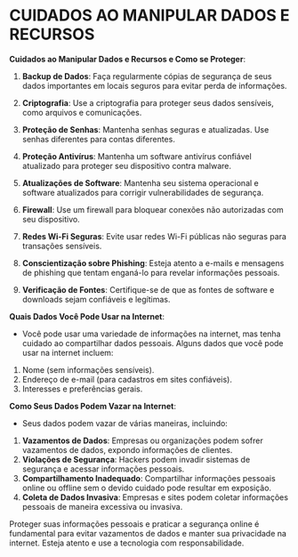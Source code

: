# CUIDADOS AO MANIPULAR DADOS E RECURSOS
**Cuidados ao Manipular Dados e Recursos e Como se Proteger**:

1. **Backup de Dados**: Faça regularmente cópias de segurança de seus dados importantes em locais seguros para evitar perda de informações.

2. **Criptografia**: Use a criptografia para proteger seus dados sensíveis, como arquivos e comunicações.

3. **Proteção de Senhas**: Mantenha senhas seguras e atualizadas. Use senhas diferentes para contas diferentes.

4. **Proteção Antivírus**: Mantenha um software antivírus confiável atualizado para proteger seu dispositivo contra malware.

5. **Atualizações de Software**: Mantenha seu sistema operacional e software atualizados para corrigir vulnerabilidades de segurança.

6. **Firewall**: Use um firewall para bloquear conexões não autorizadas com seu dispositivo.

7. **Redes Wi-Fi Seguras**: Evite usar redes Wi-Fi públicas não seguras para transações sensíveis.

8. **Conscientização sobre Phishing**: Esteja atento a e-mails e mensagens de phishing que tentam enganá-lo para revelar informações pessoais.

9. **Verificação de Fontes**: Certifique-se de que as fontes de software e downloads sejam confiáveis e legítimas.

**Quais Dados Você Pode Usar na Internet**:

- Você pode usar uma variedade de informações na internet, mas tenha cuidado ao compartilhar dados pessoais. Alguns dados que você pode usar na internet incluem:

1. Nome (sem informações sensíveis).
2. Endereço de e-mail (para cadastros em sites confiáveis).
3. Interesses e preferências gerais.

**Como Seus Dados Podem Vazar na Internet**:

- Seus dados podem vazar de várias maneiras, incluindo:

1. **Vazamentos de Dados**: Empresas ou organizações podem sofrer vazamentos de dados, expondo informações de clientes.
2. **Violações de Segurança**: Hackers podem invadir sistemas de segurança e acessar informações pessoais.
3. **Compartilhamento Inadequado**: Compartilhar informações pessoais online ou offline sem o devido cuidado pode resultar em exposição.
4. **Coleta de Dados Invasiva**: Empresas e sites podem coletar informações pessoais de maneira excessiva ou invasiva.

Proteger suas informações pessoais e praticar a segurança online é fundamental para evitar vazamentos de dados e manter sua privacidade na internet. Esteja atento e use a tecnologia com responsabilidade.